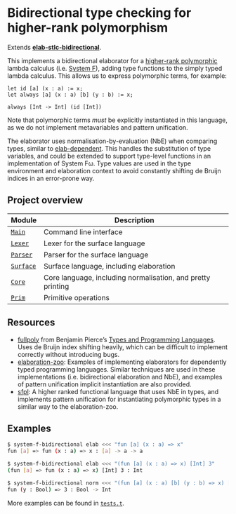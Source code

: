 # Bidirectional type checking for higher-rank polymorphism

Extends [**elab-stlc-bidirectional**](../elab-stlc-bidirectional).

This implements a bidirectional elaborator for a
[higher-rank polymorphic](https://en.wikipedia.org/wiki/Parametric_polymorphism#Higher-rank_polymorphism)
lambda calculus (i.e. [System F](https://en.wikipedia.org/wiki/System_F)),
adding type functions to the simply typed lambda calculus.
This allows us to express polymorphic terms,
for example:

```text
let id [a] (x : a) := x;
let always [a] (x : a) [b] (y : b) := x;

always [Int -> Int] (id [Int])
```

Note that polymorphic terms _must_ be explicitly instantiated in this language,
as we do not implement metavariables and pattern unification.

The elaborator uses normalisation-by-evaluation (NbE) when comparing types,
similar to [elab-dependent](../elab-dependent/).
This handles the substitution of type variables,
and could be extended to support type-level functions in an implementation of System Fω.
Type values are used in the type environment and elaboration context
to avoid constantly shifting de Bruijn indices in an error-prone way.

## Project overview

| Module        | Description                             |
| ------------- | --------------------------------------- |
| [`Main`]      | Command line interface                  |
| [`Lexer`]     | Lexer for the surface language          |
| [`Parser`]    | Parser for the surface language         |
| [`Surface`]   | Surface language, including elaboration |
| [`Core`]      | Core language, including normalisation, and pretty printing |
| [`Prim`]      | Primitive operations                    |

[`Main`]: ./Main.ml
[`Lexer`]: ./Lexer.ml
[`Parser`]: ./Parser.mly
[`Surface`]: ./Surface.ml
[`Core`]: ./Core.ml
[`Prim`]: ./Prim.ml

## Resources

- [fullpoly](https://github.com/mspertus/TAPL/blob/main/fullpoly) from
  Benjamin Pierce’s [Types and Programming Languages](https://www.cis.upenn.edu/~bcpierce/tapl/).
  Uses de Bruijn index shifting heavily,
  which can be difficult to implement correctly without introducing bugs.
- [elaboration-zoo](https://github.com/AndrasKovacs/elaboration-zoo/):
  Examples of implementing elaborators for dependently typed programming languages.
  Similar techniques are used in these implementations (i.e. bidirectional elaboration and NbE),
  and examples of pattern unification implicit instantiation are also provided.
- [sfpl](https://github.com/balint99/sfpl/):
  A higher ranked functional language that uses NbE in types,
  and implements pattern unification for instantiating polymorphic types
  in a similar way to the elaboration-zoo.

## Examples

```sh
$ system-f-bidirectional elab <<< "fun [a] (x : a) => x"
fun [a] => fun (x : a) => x : [a] -> a -> a
```

```sh
$ system-f-bidirectional elab <<< "(fun [a] (x : a) => x) [Int] 3"
(fun [a] => fun (x : a) => x) [Int] 3 : Int
```

```sh
$ system-f-bidirectional norm <<< "(fun [a] (x : a) [b] (y : b) => x) [Int] 3 [Bool]"
fun (y : Bool) => 3 : Bool -> Int
```

More examples can be found in [`tests.t`](tests.t).
